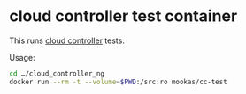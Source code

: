 # cloud controller test container

This runs [cloud controller] tests.

[cloud controller]: https://github.com/cloudfoundry/cloud_controller_ng

Usage:

```sh
cd …/cloud_controller_ng
docker run --rm -t --volume=$PWD:/src:ro mookas/cc-test
```
